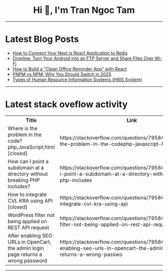 <h1 align="center">Hi 👋, I'm Tran Ngoc Tam</h1>

---

# Latest Blog Posts 
<!-- BLOG-POST-LIST:START -->
- [How to Connect Your Next.js React Application to Redis](https://dev.to/garciadiazjaime/how-to-connect-your-nextjs-react-application-to-redis-306d)
- [Dropline: Turn Your Android into an FTP Server and Share Files Over Wi-Fi](https://dev.to/md_rakibulhaquesardar_/dropline-turn-your-android-into-an-ftp-server-and-share-files-over-wi-fi-1mpb)
- [How to Build a &quot;Clean Office Reminder App&quot; with React](https://dev.to/karen_londres/how-to-build-a-clean-office-reminder-app-with-react-1477)
- [PNPM vs NPM: Why You Should Switch in 2025](https://dev.to/thelogicwarlock/pnpm-vs-npm-why-you-should-switch-in-2025-4egg)
- [Types of Human Resource Information Systems &lpar;HRIS System&rpar;](https://dev.to/tarunfulera1/types-of-human-resource-information-systems-hris-system-1il8)
<!-- BLOG-POST-LIST:END -->

---

# Latest stack oveflow activity
<table>
  <tr><th>Title</th><th>Link</th></tr>
  <!-- STACKOVERFLOW:START --><tr><td>Where is the problem in the code?php,JavaScript,html [closed]</td><td>https://stackoverflow.com/questions/79584892/where-is-the-problem-in-the-codephp-javascript-html</td></tr><tr><td>How can I point a subdomain at a directory without breaking PHP includes?</td><td>https://stackoverflow.com/questions/79584858/how-can-i-point-a-subdomain-at-a-directory-without-breaking-php-includes</td></tr><tr><td>How to integrate CVL KRA using API [closed]</td><td>https://stackoverflow.com/questions/79584813/how-to-integrate-cvl-kra-using-api</td></tr><tr><td>WordPress filter not being applied on REST API request</td><td>https://stackoverflow.com/questions/79584666/wordpress-filter-not-being-applied-on-rest-api-request</td></tr><tr><td>After enabling SEO URLs in OpenCart, the admin login page returns a wrong password</td><td>https://stackoverflow.com/questions/79584664/after-enabling-seo-urls-in-opencart-the-admin-login-page-returns-a-wrong-passwo</td></tr><!-- STACKOVERFLOW:END -->
</table>

---


